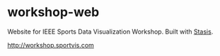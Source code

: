 workshop-web
============

Website for IEEE Sports Data Visualization Workshop. Built with [Stasis](http://stasis.me/).

http://workshop.sportvis.com
